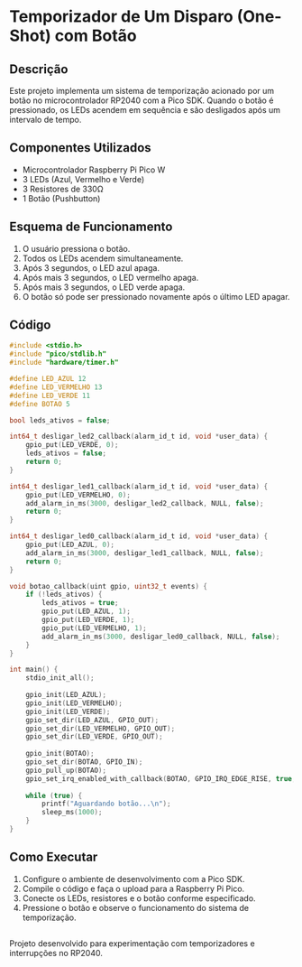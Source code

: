 # Temporizador de Um Disparo (One-Shot) com Botão

## Descrição
Este projeto implementa um sistema de temporização acionado por um botão no microcontrolador RP2040 com a Pico SDK. Quando o botão é pressionado, os LEDs acendem em sequência e são desligados após um intervalo de tempo.

## Componentes Utilizados
- Microcontrolador Raspberry Pi Pico W
- 3 LEDs (Azul, Vermelho e Verde)
- 3 Resistores de 330Ω
- 1 Botão (Pushbutton)

## Esquema de Funcionamento
1. O usuário pressiona o botão.
2. Todos os LEDs acendem simultaneamente.
3. Após 3 segundos, o LED azul apaga.
4. Após mais 3 segundos, o LED vermelho apaga.
5. Após mais 3 segundos, o LED verde apaga.
6. O botão só pode ser pressionado novamente após o último LED apagar.

## Código
```c
#include <stdio.h>
#include "pico/stdlib.h"
#include "hardware/timer.h"

#define LED_AZUL 12
#define LED_VERMELHO 13
#define LED_VERDE 11
#define BOTAO 5

bool leds_ativos = false;

int64_t desligar_led2_callback(alarm_id_t id, void *user_data) {
    gpio_put(LED_VERDE, 0);
    leds_ativos = false;
    return 0;
}

int64_t desligar_led1_callback(alarm_id_t id, void *user_data) {
    gpio_put(LED_VERMELHO, 0);
    add_alarm_in_ms(3000, desligar_led2_callback, NULL, false);
    return 0;
}

int64_t desligar_led0_callback(alarm_id_t id, void *user_data) {
    gpio_put(LED_AZUL, 0);
    add_alarm_in_ms(3000, desligar_led1_callback, NULL, false);
    return 0;
}

void botao_callback(uint gpio, uint32_t events) {
    if (!leds_ativos) {
        leds_ativos = true;
        gpio_put(LED_AZUL, 1);
        gpio_put(LED_VERDE, 1);
        gpio_put(LED_VERMELHO, 1);
        add_alarm_in_ms(3000, desligar_led0_callback, NULL, false);
    }
}

int main() {
    stdio_init_all();
    
    gpio_init(LED_AZUL);
    gpio_init(LED_VERMELHO);
    gpio_init(LED_VERDE);
    gpio_set_dir(LED_AZUL, GPIO_OUT);
    gpio_set_dir(LED_VERMELHO, GPIO_OUT);
    gpio_set_dir(LED_VERDE, GPIO_OUT);
    
    gpio_init(BOTAO);
    gpio_set_dir(BOTAO, GPIO_IN);
    gpio_pull_up(BOTAO);
    gpio_set_irq_enabled_with_callback(BOTAO, GPIO_IRQ_EDGE_RISE, true, &botao_callback);
    
    while (true) {
        printf("Aguardando botão...\n");
        sleep_ms(1000);
    }
}
```

## Como Executar
1. Configure o ambiente de desenvolvimento com a Pico SDK.
2. Compile o código e faça o upload para a Raspberry Pi Pico.
3. Conecte os LEDs, resistores e o botão conforme especificado.
4. Pressione o botão e observe o funcionamento do sistema de temporização.

## 
Projeto desenvolvido para experimentação com temporizadores e interrupções no RP2040.
